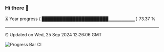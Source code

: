 ### Hi there 👋

⏳ Year progress { ██████████████████████▁▁▁▁▁▁▁▁ } 73.37 %

---

⏰ Updated on Wed, 25 Sep 2024 12:26:06 GMT

![Progress Bar CI](https://github.com/liununu/liununu/workflows/Progress%20Bar%20CI/badge.svg)
